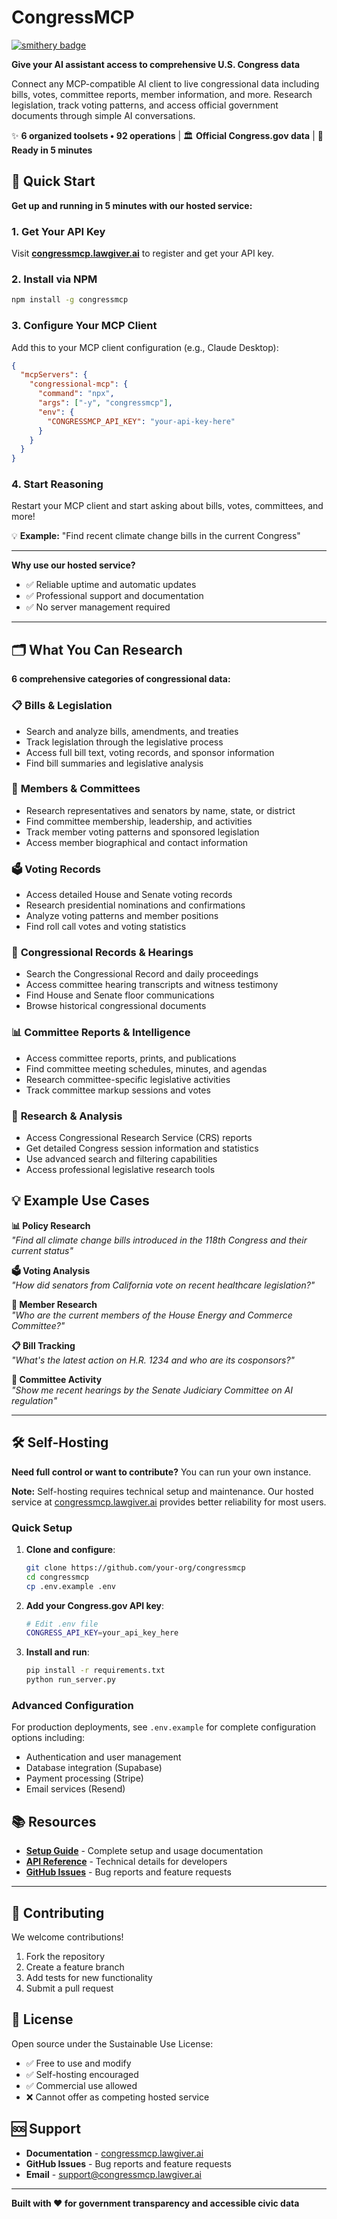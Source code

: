 # CongressMCP

[![smithery badge](https://smithery.ai/badge/congressmcp)](https://smithery.ai/server/congressmcp)

**Give your AI assistant access to comprehensive U.S. Congress data**

Connect any MCP-compatible AI client to live congressional data including bills, votes, committee reports, member information, and more. Research legislation, track voting patterns, and access official government documents through simple AI conversations.

✨ **6 organized toolsets • 92 operations** | 🏛️ **Official Congress.gov data** | 🚀 **Ready in 5 minutes**

## 🚀 Quick Start

**Get up and running in 5 minutes with our hosted service:**

### 1. Get Your API Key
Visit **[congressmcp.lawgiver.ai](https://congressmcp.lawgiver.ai)** to register and get your API key.

### 2. Install via NPM
```bash
npm install -g congressmcp
```

### 3. Configure Your MCP Client
Add this to your MCP client configuration (e.g., Claude Desktop):

```json
{
  "mcpServers": {
    "congressional-mcp": {
      "command": "npx",
      "args": ["-y", "congressmcp"],
      "env": {
        "CONGRESSMCP_API_KEY": "your-api-key-here"
      }
    }
  }
}
```

### 4. Start Reasoning
Restart your MCP client and start asking about bills, votes, committees, and more!

💡 **Example:** "Find recent climate change bills in the current Congress"

---

**Why use our hosted service?**
- ✅ Reliable uptime and automatic updates
- ✅ Professional support and documentation  
- ✅ No server management required

---

## 🗂️ What You Can Research

**6 comprehensive categories of congressional data:**

### 📋 **Bills & Legislation**
- Search and analyze bills, amendments, and treaties
- Track legislation through the legislative process  
- Access full bill text, voting records, and sponsor information
- Find bill summaries and legislative analysis

### 👥 **Members & Committees**
- Research representatives and senators by name, state, or district
- Find committee membership, leadership, and activities
- Track member voting patterns and sponsored legislation
- Access member biographical and contact information

### 🗳️ **Voting Records**
- Access detailed House and Senate voting records
- Research presidential nominations and confirmations
- Analyze voting patterns and member positions
- Find roll call votes and voting statistics

### 📰 **Congressional Records & Hearings**
- Search the Congressional Record and daily proceedings
- Access committee hearing transcripts and witness testimony
- Find House and Senate floor communications
- Browse historical congressional documents

### 📊 **Committee Reports & Intelligence**
- Access committee reports, prints, and publications
- Find committee meeting schedules, minutes, and agendas  
- Research committee-specific legislative activities
- Track committee markup sessions and votes

### 🔬 **Research & Analysis**
- Access Congressional Research Service (CRS) reports
- Get detailed Congress session information and statistics
- Use advanced search and filtering capabilities
- Access professional legislative research tools

## 💡 Example Use Cases

**📊 Policy Research**  
*"Find all climate change bills introduced in the 118th Congress and their current status"*

**🗳️ Voting Analysis**  
*"How did senators from California vote on recent healthcare legislation?"*

**👥 Member Research**  
*"Who are the current members of the House Energy and Commerce Committee?"*

**📋 Bill Tracking**  
*"What's the latest action on H.R. 1234 and who are its cosponsors?"*

**📰 Committee Activity**  
*"Show me recent hearings by the Senate Judiciary Committee on AI regulation"*

---

## 🛠️ Self-Hosting

**Need full control or want to contribute?** You can run your own instance.

**Note:** Self-hosting requires technical setup and maintenance. Our hosted service at [congressmcp.lawgiver.ai](https://congressmcp.lawgiver.ai) provides better reliability for most users.

### Quick Setup

1. **Clone and configure**:
   ```bash
   git clone https://github.com/your-org/congressmcp
   cd congressmcp
   cp .env.example .env
   ```

2. **Add your Congress.gov API key**:
   ```bash
   # Edit .env file
   CONGRESS_API_KEY=your_api_key_here
   ```

3. **Install and run**:
   ```bash
   pip install -r requirements.txt
   python run_server.py
   ```

### Advanced Configuration

For production deployments, see `.env.example` for complete configuration options including:
- Authentication and user management
- Database integration (Supabase)
- Payment processing (Stripe)  
- Email services (Resend)

## 📚 Resources

- **[Setup Guide](https://congressmcp.lawgiver.ai)** - Complete setup and usage documentation
- **[API Reference](./documentation/)** - Technical details for developers
- **[GitHub Issues](https://github.com/your-org/congressmcp/issues)** - Bug reports and feature requests

---

## 🤝 Contributing

We welcome contributions!

1. Fork the repository
2. Create a feature branch  
3. Add tests for new functionality
4. Submit a pull request

## 📄 License

Open source under the Sustainable Use License:
- ✅ Free to use and modify
- ✅ Self-hosting encouraged
- ✅ Commercial use allowed
- ❌ Cannot offer as competing hosted service

## 🆘 Support

- **Documentation** - [congressmcp.lawgiver.ai](https://congressmcp.lawgiver.ai)
- **GitHub Issues** - Bug reports and feature requests  
- **Email** - support@congressmcp.lawgiver.ai

---

**Built with ❤️ for government transparency and accessible civic data**
